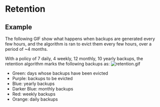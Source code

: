 # Retention

## Example
The following GIF show what happens when backups are generated every few hours, and the algorithm is ran to evict them every few hours, over a period of ~4 months.

With a policy of 7 daily, 4 weekly, 12 monthly, 10 yearly backups, the retention algorithm marks the following backups as:
![retention.gif](retention.gif)
- Green: days whose backups have been evicted
- Purple: backups to be evicted
- Blue: yearly backups
- Darker Blue: monthly backups
- Red: weekly backups
- Orange: daily backups

